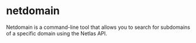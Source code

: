 # netdomain
Netdomain is a command-line tool that allows you to search for subdomains of a specific domain using the Netlas API.
